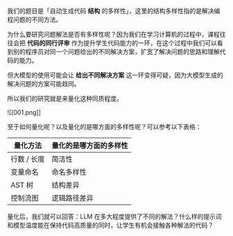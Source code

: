 我们的题目是「自动生成代码 **结构** 的多样性」，这里的结构多样性指的是解决编程问题的不同方法。

为什么要研究问题解法是否有多样性呢？因为我们在学习计算机的过程中，课程往往会把 **代码的同行评审** 作为提升学生代码能力的一环，在这个过程中我们可以看到别的程序员对同一个问题给出的不同解决方案，扩宽了解决问题的思路和理解代码的能力。

但大模型的使用可能会让 **给出不同解决方案** 这一环变得可疑，因为大模型生成的解决问题的方案可能趋同。

所以我们的研究就是来量化这种同质程度。

![[001.png]]

至于如何量化呢？以及量化的是哪方面的多样性呢？可以参考以下表格：

| **量化方法** | **量化的是哪方面的多样性** |
| -------- | --------------- |
| 行数 / 长度  | 简洁性             |
| 变量命名     | 命名多样性           |
| AST 树    | 结构差异            |
| 控制流图     | 逻辑路径差异          |

量化后，我们就可以回答：LLM 在多大程度提供了不同的解法？什么样的提示词和模型温度能在保持代码高质量的同时，让学生有机会接触各种解法的代码？